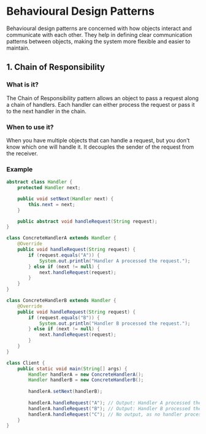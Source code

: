 # Behavioural Design Patterns
Behavioural design patterns are concerned with how objects interact and communicate with each other. They help in defining clear communication patterns between objects, making the system more flexible and easier to maintain.

## 1. Chain of Responsibility
### What is it?
The Chain of Responsibility pattern allows an object to pass a request along a chain of handlers. Each handler can either process the request or pass it to the next handler in the chain.

### When to use it?
When you have multiple objects that can handle a request, but you don't know which one will handle it. It decouples the sender of the request from the receiver.

### Example
```java
abstract class Handler {
    protected Handler next;

    public void setNext(Handler next) {
        this.next = next;
    }

    public abstract void handleRequest(String request);
}

class ConcreteHandlerA extends Handler {
    @Override
    public void handleRequest(String request) {
        if (request.equals("A")) {
            System.out.println("Handler A processed the request.");
        } else if (next != null) {
            next.handleRequest(request);
        }
    }
}

class ConcreteHandlerB extends Handler {
    @Override
    public void handleRequest(String request) {
        if (request.equals("B")) {
            System.out.println("Handler B processed the request.");
        } else if (next != null) {
            next.handleRequest(request);
        }
    }
}

class Client {
    public static void main(String[] args) {
        Handler handlerA = new ConcreteHandlerA();
        Handler handlerB = new ConcreteHandlerB();
        
        handlerA.setNext(handlerB);
        
        handlerA.handleRequest("A"); // Output: Handler A processed the request.
        handlerA.handleRequest("B"); // Output: Handler B processed the request.
        handlerA.handleRequest("C"); // No output, as no handler processes "C"
    }
}
```
